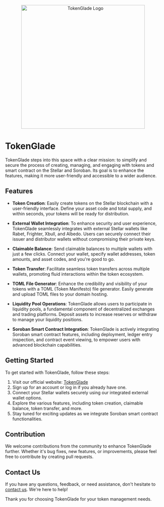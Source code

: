 <p align="center"><a href="https://tokenglade.com" target="_blank"><img src="https://tokenglade.com/build/assets/lights-c425c569.png" width="400" alt="TokenGlade Logo"></a></p>




# TokenGlade

TokenGlade steps into this space with a clear mission: to simplify and secure the process of creating, managing, and engaging with tokens and smart contract on the Stellar and Soroban. Its goal is to enhance the features, making it more user-friendly and accessible to a wider audience.

## Features

- **Token Creation**: Easily create tokens on the Stellar blockchain with a user-friendly interface. Define your asset code and total supply, and within seconds, your tokens will be ready for distribution.

- **External Wallet Integration**: To enhance security and user experience, TokenGlade seamlessly integrates with external Stellar wallets like Rabet, Frighter, Xbull, and Albedo. Users can securely connect their issuer and distributor wallets without compromising their private keys.

- **Claimable Balance**: Send claimable balances to multiple wallets with just a few clicks. Connect your wallet, specify wallet addresses, token amounts, and asset codes, and you're good to go.

- **Token Transfer**: Facilitate seamless token transfers across multiple wallets, promoting fluid interactions within the token ecosystem.

- **TOML File Generator**: Enhance the credibility and visibility of your tokens with a TOML (Token Manifesto) file generator. Easily generate and upload TOML files to your domain hosting.

- **Liquidity Pool Operations**: TokenGlade allows users to participate in liquidity pools, a fundamental component of decentralized exchanges and trading platforms. Deposit assets to increase reserves or withdraw to manage your liquidity positions.

- **Soroban Smart Contract Integration**: TokenGlade is actively integrating Soroban smart contract features, including deployment, ledger entry inspection, and contract event viewing, to empower users with advanced blockchain capabilities.

## Getting Started

To get started with TokenGlade, follow these steps:

1. Visit our official website: [TokenGlade](https://www.tokenglade.com)
2. Sign up for an account or log in if you already have one.
3. Connect your Stellar wallets securely using our integrated external wallet options.
4. Explore the various features, including token creation, claimable balance, token transfer, and more.
5. Stay tuned for exciting updates as we integrate Soroban smart contract functionalities.

## Contribution

We welcome contributions from the community to enhance TokenGlade further. Whether it's bug fixes, new features, or improvements, please feel free to contribute by creating pull requests.

## Contact Us

If you have any questions, feedback, or need assistance, don't hesitate to [contact us](mailto:info@tokenglade.com). We're here to help!

Thank you for choosing TokenGlade for your token management needs.
